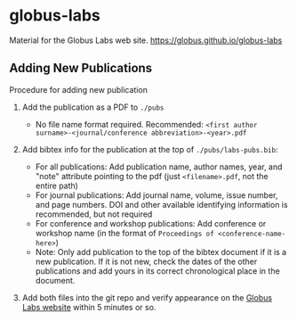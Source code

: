# globus-labs

Material for the Globus Labs web site.
https://globus.github.io/globus-labs

## Adding New Publications

Procedure for adding new publication

1. Add the publication as a PDF to `./pubs`
	- No file name format required. Recommended: `<first author surname>-<journal/conference abbreviation>-<year>.pdf`

2. Add bibtex info for the publication at the top of `./pubs/labs-pubs.bib`:
	- For all publications: Add publication name, author names, year, and "note" attribute pointing to the pdf (just `<filename>.pdf`, not the entire path)
	- For journal publications: Add journal name, volume, issue number, and page numbers. DOI and other available identifying information is recommended, but not required
	- For conference and workshop publications: Add conference or workshop name (in the format of `Proceedings of <conference-name-here>`)
	- Note: Only add publication to the top of the bibtex document if it is a new publication. If it is not new, check the dates of the other publications and add yours in its correct chronological place in the document.
	
3. Add both files into the git repo and verify appearance on the [Globus Labs website](https://labs.globus.org/publications.html) within 5 minutes or so.
